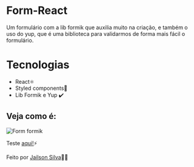 # Form-React
Um formulário com a lib formik que auxilia muito na criação, e também o uso do yup, que é uma biblioteca para validarmos de forma mais fácil o formulário.

# Tecnologias 
* React⚛️
* Styled components💅
* Lib Formik e Yup ✔️


## Veja como é: 
![Form formik](https://user-images.githubusercontent.com/104876290/213479772-e0c145c6-2a85-4d88-bca9-1eeb53308803.png)

Teste <a href="https://form-react-nu.vercel.app/">aqui!</a>⚡

Feito por <a href="https://www.linkedin.com/in/jailsondev-front-end/">Jailson Silva</a>🚀🚀
